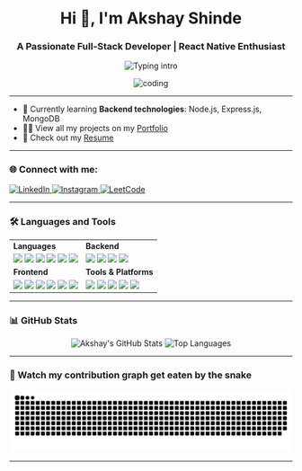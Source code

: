 <h1 align="center">Hi 👋, I'm Akshay Shinde</h1>
<h3 align="center">A Passionate Full-Stack Developer | React Native Enthusiast</h3>

<p align="center">
  <img src="https://readme-typing-svg.herokuapp.com?font=Fira+Code&size=24&pause=1000&center=true&vCenter=true&width=435&lines=Hi,+I'm+Akshay+Shinde;React+Native+Developer+📱;Full-Stack+Learner+🧠;DSA+Problem+Solver+💡;Software+Developer+⚡;Welcome+to+my+GitHub!" alt="Typing intro" />
</p>

<p align="center">
  <img alt="coding" width="400" src="https://user-images.githubusercontent.com/55389276/140866485-8fb1c876-9a8f-4d6a-98dc-08c4981eaf70.gif" />
</p>

---

- 🌱 Currently learning **Backend technologies**: Node.js, Express.js, MongoDB  
- 👨‍💻 View all my projects on my [Portfolio](https://akshay-shinde-portfolio-45.vercel.app/)  
- 📄 Check out my [Resume](https://drive.google.com/file/d/1lUBhA9XVcNlwg228eYq7AQ_h-d7is2CB/view?usp=drive_link)

---

### 🌐 Connect with me:
<p align="left">
  <a href="https://www.linkedin.com/in/akshayshinde2" target="_blank">
    <img src="https://raw.githubusercontent.com/rahuldkjain/github-profile-readme-generator/master/src/images/icons/Social/linked-in-alt.svg" alt="LinkedIn" width="40" height="40"/>
  </a>
  <a href="https://instagram.com/akshay.tbvh" target="_blank">
    <img src="https://raw.githubusercontent.com/rahuldkjain/github-profile-readme-generator/master/src/images/icons/Social/instagram.svg" alt="Instagram" width="40" height="40"/>
  </a>
  <a href="https://leetcode.com/akshayshinde01232/" target="_blank">
    <img src="https://raw.githubusercontent.com/rahuldkjain/github-profile-readme-generator/master/src/images/icons/Social/leet-code.svg" alt="LeetCode" width="40" height="40"/>
  </a>
</p>

---

### 🛠️ Languages and Tools

<table>
  <tr>
    <td><strong>Languages</strong></td>
    <td><strong>Backend</strong></td>
  </tr>
  <tr>
    <td>
      <img src="https://img.shields.io/badge/-JavaScript-F7DF1E?logo=javascript&logoColor=000" />
      <img src="https://img.shields.io/badge/-TypeScript-3178C6?logo=typescript&logoColor=fff" />
      <img src="https://img.shields.io/badge/-HTML5-E34F26?logo=html5&logoColor=fff" />
      <img src="https://img.shields.io/badge/-CSS3-1572B6?logo=css3&logoColor=fff" />
      <img src="https://img.shields.io/badge/-Kotlin-7F52FF?logo=kotlin&logoColor=fff" />
      <img src="https://img.shields.io/badge/-Bash-4EAA25?logo=gnu-bash&logoColor=fff" />
    </td>
    <td>
      <img src="https://img.shields.io/badge/-Node.js-339933?logo=node.js&logoColor=fff" />
      <img src="https://img.shields.io/badge/-Express-000000?logo=express&logoColor=fff" />
      <img src="https://img.shields.io/badge/-MongoDB-47A248?logo=mongodb&logoColor=fff" />
      <img src="https://img.shields.io/badge/-MySQL-4479A1?logo=mysql&logoColor=fff" />
    </td>
  </tr>
  <tr>
    <td><strong>Frontend</strong></td>
    <td><strong>Tools & Platforms</strong></td>
  </tr>
  <tr>
    <td>
      <img src="https://img.shields.io/badge/-React-61DAFB?logo=react&logoColor=000" />
      <img src="https://img.shields.io/badge/-ReactNative-20232A?logo=react&logoColor=61DAFB" />
      <img src="https://img.shields.io/badge/-Redux-764ABC?logo=redux&logoColor=fff" />
      <img src="https://img.shields.io/badge/-Next.js-000?logo=next.js&logoColor=fff" />
      <img src="https://img.shields.io/badge/-Tailwind-38B2AC?logo=tailwind-css&logoColor=fff" />
      <img src="https://img.shields.io/badge/-Figma-F24E1E?logo=figma&logoColor=fff" />
    </td>
    <td>
      <img src="https://img.shields.io/badge/-Firebase-FFCA28?logo=firebase&logoColor=000" />
      <img src="https://img.shields.io/badge/-Git-F05032?logo=git&logoColor=fff" />
      <img src="https://img.shields.io/badge/-VSCode-007ACC?logo=visual-studio-code&logoColor=fff" />
      <img src="https://img.shields.io/badge/-Postman-FF6C37?logo=postman&logoColor=fff" />
      <img src="https://img.shields.io/badge/-Linux-FCC624?logo=linux&logoColor=000" />
    </td>
  </tr>
</table>

---

### 📊 GitHub Stats

<div align="center">

<img src="https://github-readme-stats.vercel.app/api?username=akshayshinde8&show_icons=true&theme=tokyonight&locale=en" alt="Akshay's GitHub Stats" width="48%" />
<img src="https://github-readme-stats.vercel.app/api/top-langs/?username=akshayshinde8&layout=compact&theme=tokyonight&locale=en" alt="Top Languages" width="48%" />

<br/>

</div>

---

### 🐍 Watch my contribution graph get eaten by the snake

<picture>
  <source media="(prefers-color-scheme: dark)" srcset="https://raw.githubusercontent.com/platane/snk/output/github-contribution-grid-snake-dark.svg" />
  <source media="(prefers-color-scheme: light)" srcset="https://raw.githubusercontent.com/platane/snk/output/github-contribution-grid-snake.svg" />
  <img alt="snake animation" src="https://raw.githubusercontent.com/platane/snk/output/github-contribution-grid-snake.svg" />
</picture>

---

